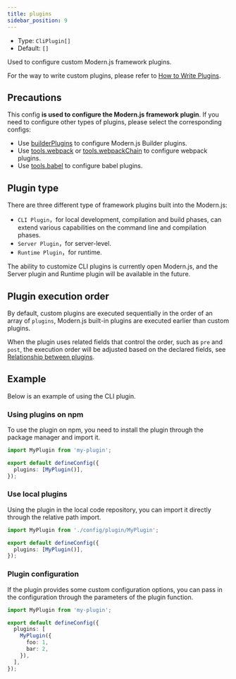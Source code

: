 ```yaml
---
title: plugins
sidebar_position: 9
---
```


- Type: `CliPlugin[]`
- Default: `[]`

Used to configure custom Modern.js framework plugins.

For the way to write custom plugins, please refer to [How to Write Plugins](/docs/guides/topic-detail/framework-plugin/implement).

## Precautions

This config **is used to configure the Modern.js framework plugin**. If you need to configure other types of plugins, please select the corresponding configs:

- Use [builderPlugins](docs/configure/app/builder-plugins) to configure Modern.js Builder plugins.
- Use [tools.webpack](/docs/configure/app/tools/webpack) or [tools.webpackChain](/docs/configure/app/tools/webpack-chain) to configure webpack plugins.
- Use [tools.babel](/docs/configure/app/tools/babel) to configure babel plugins.

## Plugin type

There are three different type of framework plugins built into the Modern.js:

- `CLI Plugin`，for local development, compilation and build phases, can extend various capabilities on the command line and compilation phases.
- `Server Plugin`，for server-level.
- `Runtime Plugin`，for runtime.

The ability to customize CLI plugins is currently open Modern.js, and the Server plugin and Runtime plugin will be available in the future.

## Plugin execution order

By default, custom plugins are executed sequentially in the order of an array of `plugins`, Modern.js built-in plugins are executed earlier than custom plugins.

When the plugin uses related fields that control the order, such as `pre` and `post`, the execution order will be adjusted based on the declared fields, see [Relationship between plugins](/docs/guides/topic-detail/framework-plugin/relationship).

## Example

Below is an example of using the CLI plugin.

### Using plugins on npm

To use the plugin on npm, you need to install the plugin through the package manager and import it.

```ts title="modern.config.ts"
import MyPlugin from 'my-plugin';

export default defineConfig({
  plugins: [MyPlugin()],
});
```

### Use local plugins

Using the plugin in the local code repository, you can import it directly through the relative path import.

```ts title="modern.config.ts"
import MyPlugin from './config/plugin/MyPlugin';

export default defineConfig({
  plugins: [MyPlugin()],
});
```

### Plugin configuration

If the plugin provides some custom configuration options, you can pass in the configuration through the parameters of the plugin function.

```ts title="modern.config.ts"
import MyPlugin from 'my-plugin';

export default defineConfig({
  plugins: [
    MyPlugin({
      foo: 1,
      bar: 2,
    }),
  ],
});
```
